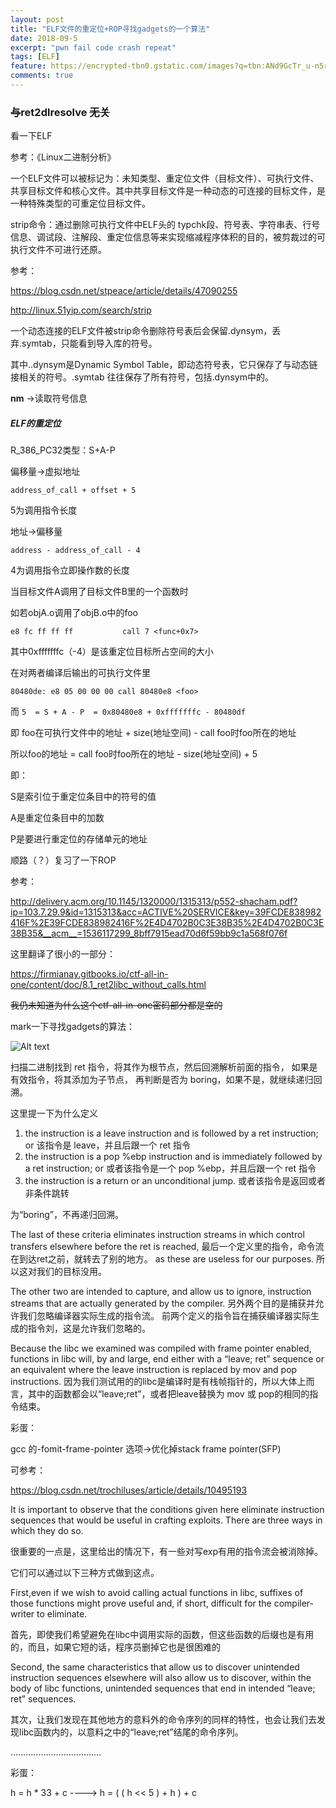 ```yaml
---
layout: post
title: "ELF文件的重定位+ROP寻找gadgets的一个算法"
date: 2018-09-5
excerpt: "pwn fail code crash repeat"
tags: [ELF]
feature: https://encrypted-tbn0.gstatic.com/images?q=tbn:ANd9GcTr_u-n5r3O1MIxFBkyQObKHcXYQhDsnkiUZ29oOJxzhjI9Jm1m
comments: true
---
```



### ~~与~~ret2dlresolve ~~无关~~

看一下ELF

参考：《Linux二进制分析》

一个ELF文件可以被标记为：未知类型、重定位文件（目标文件）、可执行文件、共享目标文件和核心文件。其中共享目标文件是一种动态的可连接的目标文件，是一种特殊类型的可重定位目标文件。

strip命令：通过删除可执行文件中ELF头的 typchk段、符号表、字符串表、行号信息、调试段、注解段、重定位信息等来实现缩减程序体积的目的，被剪裁过的可执行文件不可进行还原。

参考：

https://blog.csdn.net/stpeace/article/details/47090255

http://linux.51yip.com/search/strip


一个动态连接的ELF文件被strip命令删除符号表后会保留.dynsym，丢弃.symtab，只能看到导入库的符号。

其中..dynsym是Dynamic Symbol Table，即动态符号表，它只保存了与动态链接相关的符号。.symtab 往往保存了所有符号，包括.dynsym中的。


**nm** ->读取符号信息


##### ELF的重定位

R_386_PC32类型：S+A-P

偏移量->虚拟地址

``address_of_call + offset + 5``

5为调用指令长度

地址->偏移量

``address - address_of_call - 4``

4为调用指令立即操作数的长度

当目标文件A调用了目标文件B里的一个函数时

如若objA.o调用了objB.o中的foo

``e8 fc ff ff ff           call 7 <func+0x7>``

其中0xfffffffc（-4）是该重定位目标所占空间的大小

在对两者编译后输出的可执行文件里

``80480de: e8 05 00 00 00 call 80480e8 <foo>``

而 
``5 
= S + A - P 
= 0x80480e8 + 0xfffffffc - 80480df``

 即 foo在可执行文件中的地址 + size(地址空间) -  call foo时foo所在的地址

所以foo的地址 =  call foo时foo所在的地址 - size(地址空间) + 5

即：

S是索引位于重定位条目中的符号的值

A是重定位条目中的加数

P是要进行重定位的存储单元的地址




顺路（？）复习了一下ROP

参考：

http://delivery.acm.org/10.1145/1320000/1315313/p552-shacham.pdf?ip=103.7.29.9&id=1315313&acc=ACTIVE%20SERVICE&key=39FCDE838982416F%2E39FCDE838982416F%2E4D4702B0C3E38B35%2E4D4702B0C3E38B35&__acm__=1536117299_8bff7915ead70d6f59bb9c1a568f076f

这里翻译了很小的一部分：

https://firmianay.gitbooks.io/ctf-all-in-one/content/doc/8.1_ret2libc_without_calls.html

~~我仍未知道为什么这个ctf-all-in-one密码部分都是空的~~

mark一下寻找gadgets的算法：

![Alt text](http://thyrsi.com/t6/367/1536248754x-1404764846.png)

扫描二进制找到 ret 指令，将其作为根节点，然后回溯解析前面的指令，
如果是有效指令，将其添加为子节点，
再判断是否为 boring，如果不是，就继续递归回溯。

这里提一下为什么定义

1. the instruction is a leave instruction and is followed by
a ret instruction; or
该指令是 leave，并且后跟一个 ret 指令
2. the instruction is a pop %ebp instruction and is immediately
followed by a ret instruction; or
或者该指令是一个 pop %ebp，并且后跟一个 ret 指令
3. the instruction is a return or an unconditional jump.
或者该指令是返回或者非条件跳转

为“boring”，不再递归回溯。


The last of these criteria eliminates instruction streams in
which control transfers elsewhere before the ret is reached,
最后一个定义里的指令，命令流在到达ret之前，就转去了别的地方。
as these are useless for our purposes. 
所以这对我们的目标没用。

The other two are intended to capture, and allow us to ignore,
instruction streams that are actually generated by the compiler. 
另外两个目的是捕获并允许我们忽略编译器实际生成的指令流。
前两个定义的指令旨在捕获编译器实际生成的指令刘，这是允许我们忽略的。

Because the libc we examined was compiled with frame pointer
enabled, functions in libc will, by and large, end either with
a “leave; ret” sequence or an equivalent where the leave instruction
is replaced by mov and pop instructions.
因为我们测试用的的libc是编译时是有栈帧指针的，所以大体上而言，其中的函数都会以“leave;ret”，或者把leave替换为 mov 或 pop的相同的指令结束。


彩蛋：

gcc 的-fomit-frame-pointer 选项->优化掉stack frame pointer(SFP)

可参考：

https://blog.csdn.net/trochiluses/article/details/10495193


It is important to observe that the conditions given here eliminate instruction sequences that would be useful in crafting exploits. 
There are three ways in which they do so.

很重要的一点是，这里给出的情况下，有一些对写exp有用的指令流会被消除掉。

它们可以通过以下三种方式做到这点。

First,even if we wish to avoid calling actual functions in libc, suffixes
of those functions might prove useful and, if short, difficult
for the compiler-writer to eliminate. 

首先，即使我们希望避免在libc中调用实际的函数，但这些函数的后缀也是有用的，而且，如果它短的话，程序员删掉它也是很困难的

Second, the same characteristics that allow us to discover unintended instruction
sequences elsewhere will also allow us to discover, within
the body of libc functions, unintended sequences that end
in intended “leave; ret” sequences. 

其次，让我们发现在其他地方的意料外的命令序列的同样的特性，也会让我们去发现libc函数内的，以意料之中的“leave;ret”结尾的命令序列。

………………………………

彩蛋：

h = h * 33 + c  ----> h = ( ( h << 5 ) + h ) + c
